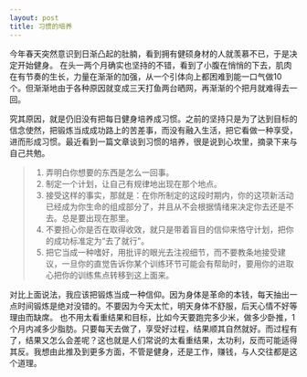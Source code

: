 ```yaml
---
layout: post
title: 习惯的培养
---
```


今年春天突然意识到日渐凸起的肚腩，看到拥有健硕身材的人就羡慕不已，于是决定开始健身。 在头一两个月确实也坚持的不错，看到了小腹在悄悄的下去，肌肉在有节奏的生长，力量在渐渐的加强，从一个引体向上都困难到能一口气做10个。但渐渐地由于各种原因就变成三天打鱼两台晒网，再渐渐的个把月就难得去一回。

究其原因，就是仍旧没有把每日健身培养成习惯。之前的坚持只是为了达到目标的信念使然，把锻炼当成成功路上的苦差事，而没有融入生活，把它看做一种享受，进而形成习惯。最近看到一篇文章谈到习惯的培养，很是说到心坎里，摘录下来与自己共勉。

<blockquote>
<ol>
	<li>弄明白你想要的东西是怎么一回事。</li>
	<li>制定一个计划，让自己有规律地出现在那个地点。</li>
	<li>接受这样的事实，那就是：在你所制定的这段时期内，你的这项新活动已经成为你生命的组成部分了，并且从不会根据情绪来决定你去还是不去。总是要出现在那里。</li>
	<li>不要担心你是否在取得收效，就只是带着盲目的信仰来恪守计划，把你的成功标准定为“去了就行”。</li>
	<li>把它当成一种嗜好，用批评的眼光去注视细节，而不要教条地接受建议，一旦你的直觉告诉你某个训练环节可能会有帮助时，要用你的进取心把你的训练焦点转移到这上面来。</li>
</ol>
</blockquote>

对比上面说法，我应该把锻炼当成一种信仰。因为身体是革命的本钱，每天抽出一点时间锻炼是绝对没错的。不要因为今天太忙，明天身体不舒服，后天心情不好等理由而缺席。
也不用太看重结果和目标，比如今天要跑完多少米，做多少卧推，1个月内减多少脂肪。只要每天去做了，享受好过程，结果顺其自然就好。而过程有了，结果又怎么会差呢？这也就是人们常说的太看重结果，太功利，反而可能适得其反。我想由此推及到更多方面，不管是健身，还是工作，赚钱，与人交往都是这个道理。
